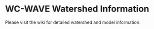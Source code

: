 WC-WAVE Watershed Information
=====================

Please visit the wiki for detailed watershed and model information.
